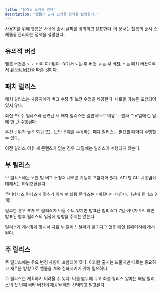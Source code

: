 ```yaml
---
title: "릴리스 스케줄 정책"
description: "헬름의 출시 스케줄 정책을 설명한다."
---
```


사용자를 위해 헬름은 사전에 출시 날짜를 정의하고 발표한다.
이 문서는 헬름의 출시 스케줄을 관리하는 정책을 설명한다.

## 유의적 버전

헬름 버전은 `x.y.z` 로 표시된다. 여기서 `x` 는 주 버전, `y` 는
부 버전, `z` 는 패치 버전으로서 [유의적 버전](https://semver.org/spec/v2.0.0.html)을 
따른 것이다.

## 패치 릴리스

패치 릴리스는 사용자에게 버그 수정 및 보안 수정을 제공한다. 새로운 기능은 포함되어 
있지 않다.

최신 부/ 주 릴리스와 관련된 새 패치 릴리스는 일반적으로 매달 두 번째 수요일에 
한 달에 한 번 수행된다.

우선 순위가 높은 회귀 또는 보안 문제를 수정하는 패치 릴리스는 필요할 때마다 수행할 
수 있다.

이전 릴리스 이후 새 콘텐츠가 없는 경우 그 달에는 릴리스가 수행되지
않는다.

## 부 릴리스

부 릴리스에는 보안 및 버그 수정과 새로운 기능이 포함되어 있다.
API 및 CLI 사용법에 대해서는 하위호환된다.

쿠버네티스 릴리스에 맞추기 위해 부 헬름 릴리스는 4개월마다 나온다.
(1년에 릴리스 3개)

필요한 경우 추가 부 릴리스가 나올 수도 있지만 발표된 릴리스가
7일 이내가 아니라면 발표된 향후 릴리스의 일정에 영향을 주지는
않는다.

릴리스가 게시됨과 동시에 다음 부 릴리스 날짜가 발표되고 헬름 메인 웹페이지에 
게시된다.

## 주 릴리스

주 릴리스에는 주요 변경 사항이 포함되어 있다. 이러한 출시는 드물지만
때로는 중요하고 새로운 방향으로 헬름을 계속 진화시키기 위해
필요하다.

주 릴리스는 계획하기 어려울 수 있다. 이를 염두에 두고 최종 릴리스
날짜는 해당 릴리스의 첫 번째 베타 버전이 제공될 때만
선택되고 발표된다.
